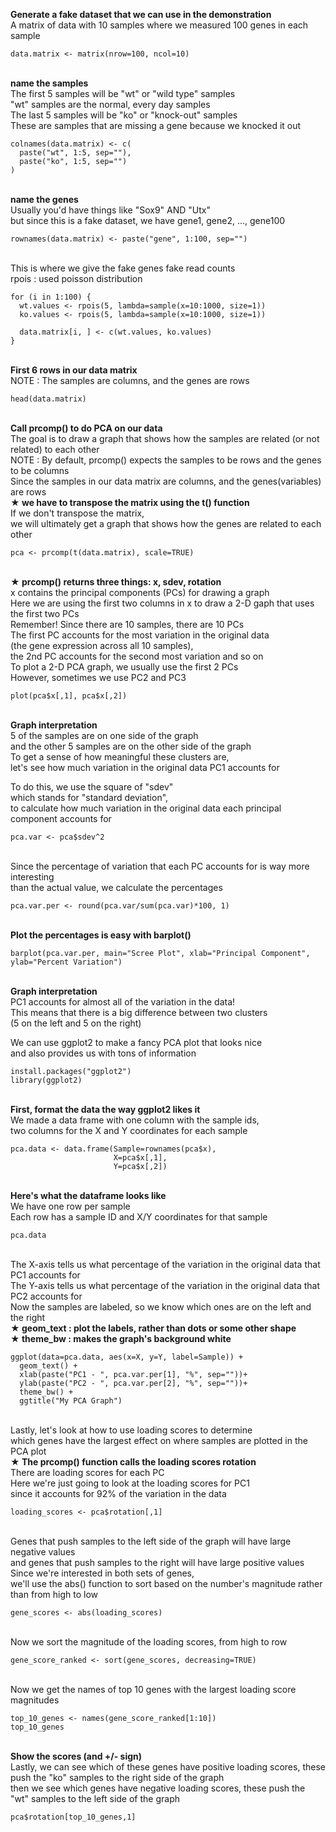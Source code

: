 **Generate a fake dataset that we can use in the demonstration**
</br>A matrix of data with 10 samples where we measured 100 genes in each sample

```{r}
data.matrix <- matrix(nrow=100, ncol=10)
```

</br>**name the samples**
</br>The first 5 samples will be "wt" or "wild type" samples
</br>"wt" samples are the normal, every day samples
</br>The last 5 samples will be "ko" or "knock-out" samples
</br>These are samples that are missing a gene because we knocked it out

```{r}
colnames(data.matrix) <- c(
  paste("wt", 1:5, sep=""),
  paste("ko", 1:5, sep="")
)
```

</br>**name the genes**
</br>Usually you'd have things like "Sox9" AND "Utx"
</br>but since this is a fake dataset, we have gene1, gene2, ..., gene100

```{r}
rownames(data.matrix) <- paste("gene", 1:100, sep="")
```

</br>This is where we give the fake genes fake read counts
</br>rpois : used poisson distribution

```{r}
for (i in 1:100) {
  wt.values <- rpois(5, lambda=sample(x=10:1000, size=1))
  ko.values <- rpois(5, lambda=sample(x=10:1000, size=1))
  
  data.matrix[i, ] <- c(wt.values, ko.values)
}
```

</br>**First 6 rows in our data matrix**
</br>NOTE : The samples are columns, and the genes are rows

```{r}
head(data.matrix)
```

</br>**Call prcomp() to do PCA on our data**
</br>The goal is to draw a graph that shows how the samples are related (or not related) to each other
</br>NOTE : By default, prcomp() expects the samples to be rows and the genes to be columns
</br>Since the samples in our data matrix are columns, and the genes(variables) are rows
</br>**★ we have to transpose the matrix using the t() function**
</br>If we don't transpose the matrix,
</br>we will ultimately get a graph that shows how the genes are related to each other

```{r}
pca <- prcomp(t(data.matrix), scale=TRUE)
```

</br>**★ prcomp() returns three things: x, sdev, rotation**
</br>x contains the principal components (PCs) for drawing a graph
</br>Here we are using the first two columns in x to draw a 2-D gaph that uses the first two PCs
</br>Remember! Since there are 10 samples, there are 10 PCs
</br>The first PC accounts for the most variation in the original data
</br>(the gene expression across all 10 samples),
</br>the 2nd PC accounts for the second most variation and so on
</br>To plot a 2-D PCA graph, we usually use the first 2 PCs
</br>However, sometimes we use PC2 and PC3

```{r}
plot(pca$x[,1], pca$x[,2])
```

</br>**Graph interpretation**
</br>5 of the samples are on one side of the graph
</br>and the other 5 samples are on the other side of the graph
</br>To get a sense of how meaningful these clusters are,
</br>let's see how much variation in the original data PC1 accounts for

To do this, we use the square of "sdev"
</br>which stands for "standard deviation",
</br>to calculate how much variation in the original data each principal component accounts for

```{r}
pca.var <- pca$sdev^2
```

</br>Since the percentage of variation that each PC accounts for is way more interesting
</br>than the actual value, we calculate the percentages

```{r}
pca.var.per <- round(pca.var/sum(pca.var)*100, 1)
```

</br>**Plot the percentages is easy with barplot()**

```{r}
barplot(pca.var.per, main="Scree Plot", xlab="Principal Component", ylab="Percent Variation")
```

</br>**Graph interpretation**
</br>PC1 accounts for almost all of the variation in the data!
</br>This means that there is a big difference between two clusters
</br>(5 on the left and 5 on the right)

We can use ggplot2 to make a fancy PCA plot that looks nice
</br>and also provides us with tons of information

```{r}
install.packages("ggplot2")
library(ggplot2)
```

</br>**First, format the data the way ggplot2 likes it**
</br>We made a data frame with one column with the sample ids,
</br>two columns for the X and Y coordinates for each sample

```{r}
pca.data <- data.frame(Sample=rownames(pca$x),
                       X=pca$x[,1],
                       Y=pca$x[,2])
```

</br>**Here's what the dataframe looks like**
</br>We have one row per sample
</br>Each row has a sample ID and X/Y coordinates for that sample

```{r}
pca.data
```

</br>The X-axis tells us what percentage of the variation in the original data that PC1 accounts for
</br>The Y-axis tells us what percentage of the variation in the original data that PC2 accounts for
</br>Now the samples are labeled, so we know which ones are on the left and the right
</br>**★ geom_text : plot the labels, rather than dots or some other shape**
</br>**★ theme_bw : makes the graph's background white**

```{r}
ggplot(data=pca.data, aes(x=X, y=Y, label=Sample)) +
  geom_text() +
  xlab(paste("PC1 - ", pca.var.per[1], "%", sep=""))+
  ylab(paste("PC2 - ", pca.var.per[2], "%", sep=""))+
  theme_bw() +
  ggtitle("My PCA Graph")
```

</br>Lastly, let's look at how to use loading scores to determine
</br>which genes have the largest effect on where samples are plotted in the PCA plot
</br>**★ The prcomp() function calls the loading scores rotation**
</br>There are loading scores for each PC
</br>Here we're just going to look at the loading scores for PC1
</br>since it accounts for 92% of the variation in the data

```{r}
loading_scores <- pca$rotation[,1]
```

</br>Genes that push samples to the left side of the graph will have large negative values
</br>and genes that push samples to the right will have large positive values
</br>Since we're interested in both sets of genes,
</br>we'll use the abs() function to sort based on the number's magnitude rather than from high to low

```{r}
gene_scores <- abs(loading_scores)
```

</br>Now we sort the magnitude of the loading scores, from high to row

```{r}
gene_score_ranked <- sort(gene_scores, decreasing=TRUE)
```

</br>Now we get the names of top 10 genes with the largest loading score magnitudes

```{r}
top_10_genes <- names(gene_score_ranked[1:10])
top_10_genes
```

</br>**Show the scores (and +/- sign)**
</br>Lastly, we can see which of these genes have positive loading scores, these push the "ko" samples to the right side of the graph
</br>then we see which genes have negative loading scores, these push the "wt" samples to the left side of the graph

```{r}
pca$rotation[top_10_genes,1]
```
